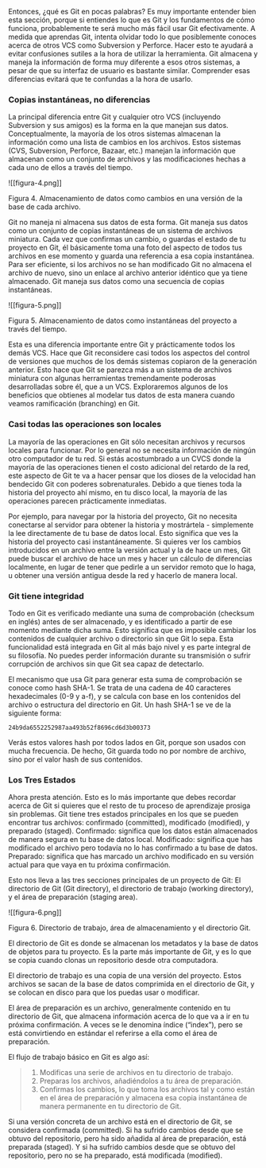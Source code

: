 Entonces, ¿qué es Git en pocas palabras? Es muy importante entender bien esta sección, porque si entiendes lo que es Git y los fundamentos de cómo funciona, probablemente te será mucho más fácil usar Git efectivamente. A medida que aprendas Git, intenta olvidar todo lo que posiblemente conoces acerca de otros VCS como Subversion y Perforce. Hacer esto te ayudará a evitar confusiones sutiles a la hora de utilizar la herramienta. Git almacena y maneja la información de forma muy diferente a esos otros sistemas, a pesar de que su interfaz de usuario es bastante similar. Comprender esas diferencias evitará que te confundas a la hora de usarlo.

### Copias instantáneas, no diferencias

La principal diferencia entre Git y cualquier otro VCS (incluyendo Subversion y sus amigos) es la forma en la que manejan sus datos. Conceptualmente, la mayoría de los otros sistemas almacenan la información como una lista de cambios en los archivos. Estos sistemas (CVS, Subversion, Perforce, Bazaar, etc.) manejan la información que almacenan como un conjunto de archivos y las modificaciones hechas a cada uno de ellos a través del tiempo.

![[figura-4.png]]

Figura 4. Almacenamiento de datos como cambios en una versión de la base de cada archivo.

Git no maneja ni almacena sus datos de esta forma. Git maneja sus datos como un conjunto de copias instantáneas de un sistema de archivos miniatura. Cada vez que confirmas un cambio, o guardas el estado de tu proyecto en Git, él básicamente toma una foto del aspecto de todos tus archivos en ese momento y guarda una referencia a esa copia instantánea. Para ser eficiente, si los archivos no se han modificado Git no almacena el archivo de nuevo, sino un enlace al archivo anterior idéntico que ya tiene almacenado. Git maneja sus datos como una secuencia de copias instantáneas.

![[figura-5.png]]

Figura 5. Almacenamiento de datos como instantáneas del proyecto a través del tiempo.

Esta es una diferencia importante entre Git y prácticamente todos los demás VCS. Hace que Git reconsidere casi todos los aspectos del control de versiones que muchos de los demás sistemas copiaron de la generación anterior. Esto hace que Git se parezca más a un sistema de archivos miniatura con algunas herramientas tremendamente poderosas desarrolladas sobre él, que a un VCS. Exploraremos algunos de los beneficios que obtienes al modelar tus datos de esta manera cuando veamos ramificación (branching) en Git.
### Casi todas las operaciones son locales

La mayoría de las operaciones en Git sólo necesitan archivos y recursos locales para funcionar. Por lo general no se necesita información de ningún otro computador de tu red. Si estás acostumbrado a un CVCS donde la mayoría de las operaciones tienen el costo adicional del retardo de la red, este aspecto de Git te va a hacer pensar que los dioses de la velocidad han bendecido Git con poderes sobrenaturales. Debido a que tienes toda la historia del proyecto ahí mismo, en tu disco local, la mayoría de las operaciones parecen prácticamente inmediatas.

Por ejemplo, para navegar por la historia del proyecto, Git no necesita conectarse al servidor para obtener la historia y mostrártela - simplemente la lee directamente de tu base de datos local. Esto significa que ves la historia del proyecto casi instantáneamente. Si quieres ver los cambios introducidos en un archivo entre la versión actual y la de hace un mes, Git puede buscar el archivo de hace un mes y hacer un cálculo de diferencias localmente, en lugar de tener que pedirle a un servidor remoto que lo haga, u obtener una versión antigua desde la red y hacerlo de manera local.

### Git tiene integridad

Todo en Git es verificado mediante una suma de comprobación (checksum en inglés) antes de ser almacenado, y es identificado a partir de ese momento mediante dicha suma. Esto significa que es imposible cambiar los contenidos de cualquier archivo o directorio sin que Git lo sepa. Esta funcionalidad está integrada en Git al más bajo nivel y es parte integral de su filosofía. No puedes perder información durante su transmisión o sufrir corrupción de archivos sin que Git sea capaz de detectarlo.

El mecanismo que usa Git para generar esta suma de comprobación se conoce como hash SHA-1. Se trata de una cadena de 40 caracteres hexadecimales (0-9 y a-f), y se calcula con base en los contenidos del archivo o estructura del directorio en Git. Un hash SHA-1 se ve de la siguiente forma:

```
24b9da6552252987aa493b52f8696cd6d3b00373
```

Verás estos valores hash por todos lados en Git, porque son usados con mucha frecuencia. De hecho, Git guarda todo no por nombre de archivo, sino por el valor hash de sus contenidos.

### Los Tres Estados

Ahora presta atención. Esto es lo más importante que debes recordar acerca de Git si quieres que el resto de tu proceso de aprendizaje prosiga sin problemas. Git tiene tres estados principales en los que se pueden encontrar tus archivos: confirmado (committed), modificado (modified), y preparado (staged). Confirmado: significa que los datos están almacenados de manera segura en tu base de datos local. Modificado: significa que has modificado el archivo pero todavía no lo has confirmado a tu base de datos. Preparado: significa que has marcado un archivo modificado en su versión actual para que vaya en tu próxima confirmación.

Esto nos lleva a las tres secciones principales de un proyecto de Git: El directorio de Git (Git directory), el directorio de trabajo (working directory), y el área de preparación (staging area).

![[figura-6.png]]

Figura 6. Directorio de trabajo, área de almacenamiento y el directorio Git.

El directorio de Git es donde se almacenan los metadatos y la base de datos de objetos para tu proyecto. Es la parte más importante de Git, y es lo que se copia cuando clonas un repositorio desde otra computadora.

El directorio de trabajo es una copia de una versión del proyecto. Estos archivos se sacan de la base de datos comprimida en el directorio de Git, y se colocan en disco para que los puedas usar o modificar.

El área de preparación es un archivo, generalmente contenido en tu directorio de Git, que almacena información acerca de lo que va a ir en tu próxima confirmación. A veces se le denomina índice (“index”), pero se está convirtiendo en estándar el referirse a ella como el área de preparación.

El flujo de trabajo básico en Git es algo así:

>1. Modificas una serie de archivos en tu directorio de trabajo.
>2. Preparas los archivos, añadiéndolos a tu área de preparación.
>3. Confirmas los cambios, lo que toma los archivos tal y como están en el área de preparación y almacena esa copia instantánea de manera permanente en tu directorio de Git.

Si una versión concreta de un archivo está en el directorio de Git, se considera confirmada (committed). Si ha sufrido cambios desde que se obtuvo del repositorio, pero ha sido añadida al área de preparación, está preparada (staged). Y si ha sufrido cambios desde que se obtuvo del repositorio, pero no se ha preparado, está modificada (modified).